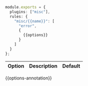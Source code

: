 ```ts
module.exports = {
  plugins: ["misc"],
  rules: {
    "misc/{{name}}": [
      "error",
      {
        {{options}}
      }
    ]
  }
};
```

| Option | Description | Default |
| :----- | :----- | :----- |
{{options-annotation}}
